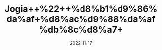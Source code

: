 ---
title: 'Jogia++%22++%d8%b1%d9%86%da%af+%d8%ac%d9%88%da%af%db%8c%d8%a7+'
date: '2022-11-17' 
metatag: '' 
inventory: '0' 
draft: false 
# meta description 
shortDescripton: 'Jalebi+Rung+%22'
description: 'Food+Colour+%d9%81%d9%88%da%88+%da%a9%d9%84%d8%b1'
longdescription: ''
tags: ''
brand: ''
subCategory: ''
sellCount: '0'
featured: True
# product Price
price: '30.0'
# Product Short Description
shortDescription: 'Jalebi+Rung+%22'
productID: '51C0D86F-2125-ED11-9968-005056B3A416'
type: 'products'
category: 'Food+Colour+%d9%81%d9%88%da%88+%da%a9%d9%84%d8%b1' 
thumnailproduct: 'https://eraconnect.blob.core.windows.net/product-images/aminsaddiquidawakhana/51C0D86F-2125-ED11-9968-005056B3A416.webp' 
images:
  - image: 'https://eraconnect.blob.core.windows.net/product-images/aminsaddiquidawakhana/51C0D86F-2125-ED11-9968-005056B3A416.webp'  
Variants:
---